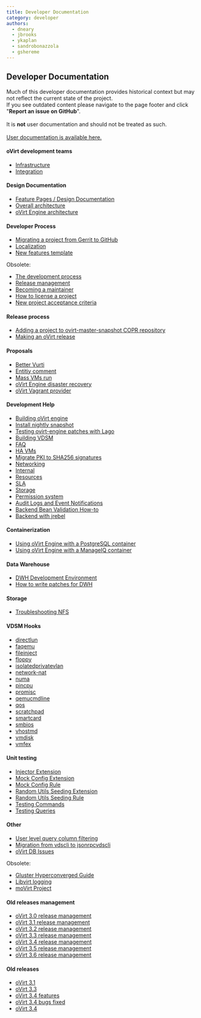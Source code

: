 ```yaml
---
title: Developer Documentation
category: developer
authors:
  - dneary
  - jbrooks
  - ykaplan
  - sandrobonazzola
  - gshereme
---
```


<section class="row">

<section class="col-md-12">

## Developer Documentation

<div class="alert alert-warning">
  Much of this developer documentation provides historical context but may not reflect the current state of the project.
  <br/>
  If you see outdated content please navigate to the page footer and click "<strong>Report an issue on GitHub</strong>".
  <br/>
  <br/>
  It is <strong>not</strong> user documentation and should not be treated as such.
  <br/>
  <br/>
  <a href="/documentation/">User documentation is available here.</a>
</div>

#### oVirt development teams

- [Infrastructure](infra/infrastructure.html)
- [Integration](integration/index.html)


#### Design Documentation
- [Feature Pages / Design Documentation](/develop/release-management/features/)
- [Overall architecture](./architecture/architecture.html)
- [oVirt Engine architecture](./architecture/index.html)


#### Developer Process
- [Migrating a project from Gerrit to GitHub](/develop/developer-guide/migrating_to_github.html)
- [Localization](/develop/localization.html)
- [New features template](/develop/release-management/features/feature-template.html)

Obsolete:
- [The development process](/develop/dev-process/devprocess.html)
- [Release management](/develop/release-management/process/release-process.html)
- [Becoming a maintainer](/develop/dev-process/becoming-a-maintainer.html)
- [How to license a project](/develop/projects/license-a-project.html)
- [New project acceptance criteria](/develop/projects/project-acceptance-criteria/graduation-check-list.html)

#### Release process
- [Adding a project to ovirt-master-snapshot COPR repository](/develop/release-management/process/add_a_package_to_copr.html)
- [Making an oVirt release](/develop/release-management/process/making-a-release.html)


#### Proposals
- [Better Vurti](/develop/release-management/proposals/better-vurti.html)
- [Entitiy comment](/develop/release-management/proposals/entity-comment.html)
- [Mass VMs run](/develop/release-management/proposals/mass-vms-run.html)
- [oVirt Engine disaster recovery](/develop/projects/proposals/ovirt-engine-disaster-recovery.html)
- [oVirt Vagrant provider](/develop/projects/proposals/vagrant-provider.html)

#### Development Help

- [Building oVirt engine](/develop/developer-guide/engine/engine-development-environment.html)
- [Install nightly snapshot](/develop/dev-process/install-nightly-snapshot.html)
- [Testing ovirt-engine patches with Lago](/develop/infra/testing/lago/testing-engine-patches-with-lago.html)
- [Building VDSM](/develop/developer-guide/vdsm/developers.html)
- [FAQ](/develop/faq.html)
- [HA VMs](/develop/ha-vms.html)
- [Migrate PKI to SHA256 signatures](/develop/migrate-pki-to-sha256.html)
- [Networking](/develop/networking/)
- [Internal](/develop/internal/)
- [Resources](/community/get-involved/resources/)
- [SLA](/develop/sla/)
- [Storage](/develop/storage/)
- [Permission system](/develop/developer-guide/action-permissions-overview.html)
- [Audit Logs and Event Notifications](/develop/developer-guide/events/audit-logs-and-event-notifications.html)
- [Backend Bean Validation How-to](/develop/developer-guide/java/backend-bean-validation.html)
- [Backend with jrebel](/develop/developer-guide/java/backend-with-jrebel.html)

#### Containerization

- [Using oVirt Engine with a PostgreSQL container](/develop/Using-oVirt-Engine-with-a-PostgreSQL-container.html)
- [Using oVirt Engine with a ManageIQ container](/develop/Using-oVirt-Engine-with-ManageIQ-container.html)

#### Data Warehouse

- [DWH Development Environment](/develop/dwh-development-environment.html)
- [How to write patches for DWH](/develop/write-patches-for-dwh.html)

#### Storage

- [Troubleshooting NFS](/develop/troubleshooting-nfs-storage-issues.html)


#### VDSM Hooks
- [directlun](/develop/developer-guide/vdsm/hook/directlun.html)
- [faqemu](/develop/developer-guide/vdsm/hook/faqemu.html)
- [fileinject](/develop/developer-guide/vdsm/hook/fileinject.html)
- [floppy](/develop/developer-guide/vdsm/hook/floppy.html)
- [isolatedprivatevlan](/develop/developer-guide/vdsm/hook/isolatedprivatevlan.html)
- [network-nat](/develop/developer-guide/vdsm/hook/network-nat.html)
- [numa](/develop/developer-guide/vdsm/hook/numa.html)
- [pincpu](/develop/developer-guide/vdsm/hook/pincpu.html)
- [promisc](/develop/developer-guide/vdsm/hook/promisc.html)
- [qemucmdline](/develop/developer-guide/vdsm/hook/qemucmdline.html)
- [qos](/develop/developer-guide/vdsm/hook/qos.html)
- [scratchpad](/develop/developer-guide/vdsm/hook/scratchpad.html)
- [smartcard](/develop/developer-guide/vdsm/hook/smartcard.html)
- [smbios](/develop/developer-guide/vdsm/hook/smbios.html)
- [vhostmd](/develop/developer-guide/vdsm/hook/vhostmd.html)
- [vmdisk](/develop/developer-guide/vdsm/hook/vmdisk.html)
- [vmfex](/develop/developer-guide/vdsm/hook/vmfex.html)

#### Unit testing
- [Injector Extension](/develop/dev-process/unit-testing-utilities/injectorextension.html)
- [Mock Config Extension](/develop/dev-process/unit-testing-utilities/mockconfigextension.html)
- [Mock Config Rule](/develop/dev-process/unit-testing-utilities/mockconfigrule.html)
- [Random Utils Seeding Extension](/develop/dev-process/unit-testing-utilities/randomutilsseedingextension.html)
- [Random Utils Seeding Rule](/develop/dev-process/unit-testing-utilities/randomutilsseedingrule.html)
- [Testing Commands](/develop/dev-process/unit-testing-utilities/testing-commands.html)
- [Testing Queries](/develop/dev-process/unit-testing-utilities/testing-queries.html)

#### Other

- [User level query column filtering](/develop/user-level-query-column-filtering.html)
- [Migration from vdscli to jsonrpcvdscli](/develop/migration-from-vdscli-to-jsonrpcvdscli.html)
- [oVirt DB Issues](/develop/developer-guide/db-issues/db-issues.html)

Obsolete:
- [Gluster Hyperconverged Guide](/dropped/gluster-hyperconverged/Gluster_Hyperconverged_Guide.html)
- [Libvirt logging](/develop/projects/libvirt.html)
- [moVirt Project](/develop/projects/project-movirt.html)

#### Old releases management
- [oVirt 3.0 release management](/develop/release-management/releases/3.0/release-management.html)
- [oVirt 3.1 release management](/develop/release-management/releases/3.1/release-management.html)
- [oVirt 3.2 release management](/develop/release-management/releases/3.2/release-management.html)
- [oVirt 3.3 release management](/develop/release-management/releases/3.3/release-management.html)
- [oVirt 3.4 release management](/develop/release-management/releases/3.4/release-management.html)
- [oVirt 3.5 release management](/develop/release-management/releases/3.5/release-management.html)
- [oVirt 3.6 release management](/develop/release-management/releases/3.6/release-management.html)

#### Old releases
- [oVirt 3.1](/develop/release-management/releases/3.1/release.html)
- [oVirt 3.3](/develop/release-management/releases/3.3/release-announcement.html)
- [oVirt 3.4 features](/develop/release-management/releases/3.4/feature.html)
- [oVirt 3.4 bugs fixed](/develop/release-management/releases/3.4/index-bugs-fixed.html)
- [oVirt 3.4](/develop/release-management/releases/3.4/release-announcement.html)

</section>

</section>
